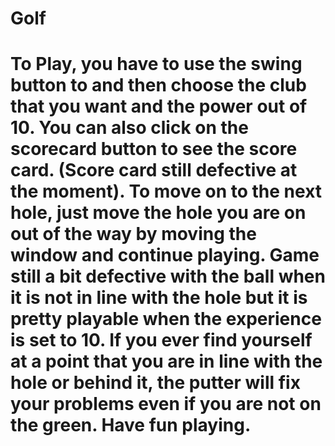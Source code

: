 # Golf
# To Play, you have to use the swing button to and then choose the club that you want and the power out of 10. You can also click on the scorecard button to see the score card. (Score card still defective at the moment). To move on to the next hole, just move the hole you are on out of the way by moving the window and continue playing. Game still a bit defective with the ball when it is not in line with the hole but it is pretty playable when the experience is set to 10. If you ever find yourself at a point that you are in line with the hole or behind it, the putter will fix your problems even if you are not on the green. Have fun playing.
